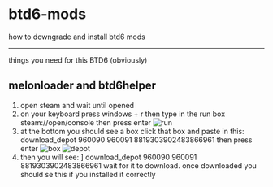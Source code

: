 # btd6-mods
how to downgrade and install btd6 mods

--------------------------------------------------------
things you need for this
BTD6 (obviously)

melonloader and btd6helper
--------------------------------------------------------
1. open steam and wait until opened 
2. on your keyboard press windows + r then type in the run box steam://open/console then press enter
![run](https://user-images.githubusercontent.com/115950368/209574085-cc7d79eb-8f9c-4512-9df4-23f23fc0c81e.PNG)
3. at the bottom you should see a box click that box and paste in this: download_depot 960090 960091 8819303902483866961 then press enter
![box](https://user-images.githubusercontent.com/115950368/209574525-e3f7b55b-ebcc-4959-8ae6-70691b7c01b5.PNG)
![depot](https://user-images.githubusercontent.com/115950368/209574501-f6efe9a8-20b0-412e-9086-b0715e156faf.PNG)
5. then you will see: ] download_depot 960090 960091 8819303902483866961 wait for it to download. once downloaded you should se this if you installed it correctly
